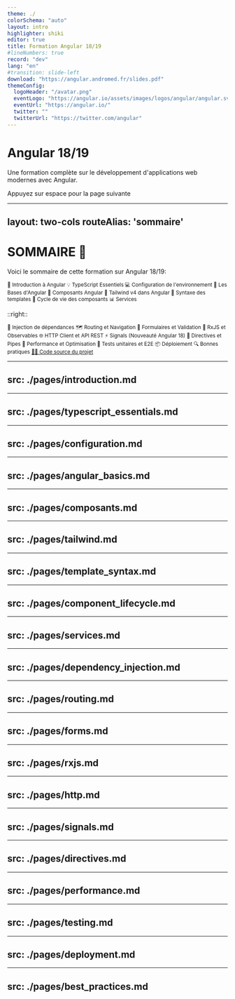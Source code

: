 ```yaml
---
theme: ./
colorSchema: "auto"
layout: intro
highlighter: shiki
editor: true
title: Formation Angular 18/19
#lineNumbers: true
record: "dev"
lang: "en"
#transition: slide-left
download: "https://angular.andromed.fr/slides.pdf"
themeConfig:
  logoHeader: "/avatar.png"
  eventLogo: "https://angular.io/assets/images/logos/angular/angular.svg"
  eventUrl: "https://angular.io/"
  twitter: ""
  twitterUrl: "https://twitter.com/angular"
---
```


# Angular 18/19

Une formation complète sur le développement d'applications web modernes avec Angular.

<div class="pt-12">
  <span @click="next" class="px-2 p-1 rounded cursor-pointer hover:bg-white hover:bg-opacity-10">
    Appuyez sur espace pour la page suivante <carbon:arrow-right class="inline"/>
  </span>
</div>

---
layout: two-cols
routeAlias: 'sommaire'
---

<a name="SOMMAIRE" id="sommaire"></a>

# SOMMAIRE 📜

Voici le sommaire de cette formation sur Angular 18/19:

<small>

<div class="flex flex-col gap-2">
<Link to="introduction-angular">🚀 Introduction à Angular</Link>
<Link to="typescript-essentials">💡 TypeScript Essentiels</Link>
<Link to="configuration-environnement">💻 Configuration de l'environnement</Link>
<Link to="angular-basics">🎯 Les Bases d'Angular</Link>
<Link to="composants-angular">🔧 Composants Angular</Link>
<Link to="tailwind-setup">🎨 Tailwind v4 dans Angular</Link>
<Link to="template-syntax">📝 Syntaxe des templates</Link>
<Link to="component-lifecycle">🔄 Cycle de vie des composants</Link>
<Link to="services-dependency-injection">📊 Services</Link>
</div>

</small>

::right::

<small>

<div class="flex flex-col gap-2">
<Link to="dependency-injection">💉 Injection de dépendances</Link>
<Link to="routing-navigation">🗺️ Routing et Navigation</Link>
<Link to="forms-validation">📝 Formulaires et Validation</Link>
<Link to="rxjs-observables">🔄 RxJS et Observables</Link>
<Link to="http-client">🌐 HTTP Client et API REST</Link>
<Link to="signals">⚡ Signals (Nouveauté Angular 18)</Link>
<Link to="directives-pipes">📱 Directives et Pipes</Link>
<Link to="performance">🚀 Performance et Optimisation</Link>
<Link to="testing">🧪 Tests unitaires et E2E</Link>
<Link to="deployment">📦 Déploiement</Link>
<Link to="best-practices">🔍 Bonnes pratiques</Link>
<a href="https://github.com/JSurquin/angular-19-mini-blog" target="_blank">🧑‍💻 Code source du projet</a>
</div>

</small>

---
src: ./pages/introduction.md
---

---
src: ./pages/typescript_essentials.md
---

---
src: ./pages/configuration.md
---

---
src: ./pages/angular_basics.md
---

---
src: ./pages/composants.md
---

---
src: ./pages/tailwind.md
---

---
src: ./pages/template_syntax.md
---

---
src: ./pages/component_lifecycle.md
---

---
src: ./pages/services.md
---

---
src: ./pages/dependency_injection.md
---

---
src: ./pages/routing.md
---

---
src: ./pages/forms.md
---

---
src: ./pages/rxjs.md
---

---
src: ./pages/http.md
---

---
src: ./pages/signals.md
---

---
src: ./pages/directives.md
---

---
src: ./pages/performance.md
---

---
src: ./pages/testing.md
---

---
src: ./pages/deployment.md
---

---
src: ./pages/best_practices.md
---
